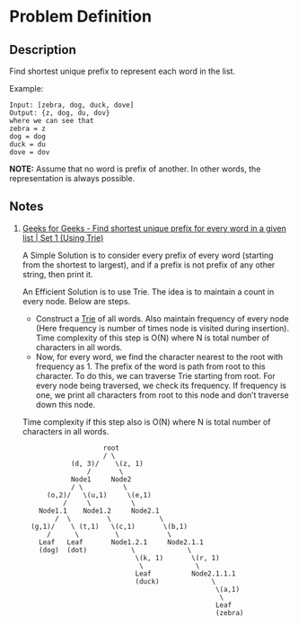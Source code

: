 # Problem Definition

## Description

Find shortest unique prefix to represent each word in the list.

Example:

```text
Input: [zebra, dog, duck, dove]
Output: {z, dog, du, dov}
where we can see that
zebra = z
dog = dog
duck = du
dove = dov
```

**NOTE:** Assume that no word is prefix of another. In other words, the representation is always possible.

## Notes

1. [Geeks for Geeks - Find shortest unique prefix for every word in a given list | Set 1 (Using Trie)](https://www.geeksforgeeks.org/find-all-shortest-unique-prefixes-to-represent-each-word-in-a-given-list/)

    A Simple Solution is to consider every prefix of every word (starting from the shortest to largest), and if a prefix is not prefix of any other string, then print it.

    An Efficient Solution is to use Trie. The idea is to maintain a count in every node. Below are steps.

    * Construct a [Trie](https://www.geeksforgeeks.org/trie-insert-and-search/) of all words. Also maintain frequency of every node (Here frequency is number of times node is visited during insertion). Time complexity of this step is O(N) where N is total number of characters in all words.
    * Now, for every word, we find the character nearest to the root with frequency as 1. The prefix of the word is path from root to this character. To do this, we can traverse Trie starting from root. For every node being traversed, we check its frequency. If frequency is one, we print all characters from root to this node and don’t traverse down this node.

    Time complexity if this step also is O(N) where N is total number of characters in all words.

    ```text
                        root
                        / \
                (d, 3)/    \(z, 1)
                    /       \
                Node1     Node2
                / \          \
          (o,2)/   \(u,1)     \(e,1)
              /     \          \
        Node1.1    Node1.2     Node2.1
            /  \         \            \
      (g,1)/    \ (t,1)   \(c,1)       \(b,1)
          /      \         \            \
        Leaf   Leaf       Node1.2.1     Node2.1.1
        (dog)  (dot)           \             \
                                \(k, 1)       \(r, 1)
                                 \             \
                                Leaf          Node2.1.1.1
                                (duck)             \
                                                    \(a,1)
                                                     \
                                                    Leaf
                                                    (zebra)
    ```